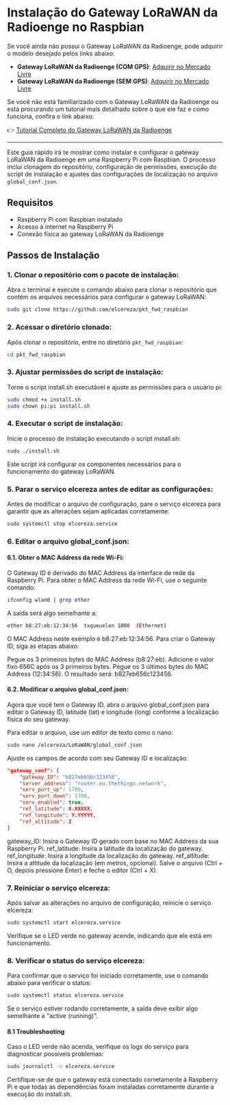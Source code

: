# Instalação do Gateway LoRaWAN da Radioenge no Raspbian

Se você ainda não possui o Gateway LoRaWAN da Radioenge, pode adquirir o modelo desejado pelos links abaixo:

- **Gateway LoRaWAN da Radioenge (COM GPS)**: [Adquirir no Mercado Livre](https://mercadolivre.com/sec/2bjyVGK)
- **Gateway LoRaWAN da Radioenge (SEM GPS)**: [Adquirir no Mercado Livre](https://mercadolivre.com/sec/1qDmBH6)

Se você não está familiarizado com o Gateway LoRaWAN da Radioenge ou está procurando um tutorial mais detalhado sobre o que ele faz e como funciona, confira o link abaixo:

👉 [Tutorial Completo do Gateway LoRaWAN da Radioenge](https://elcereza.com/gateway-lorawan-da-radioenge-tutorial-completo/)

---

Este guia rápido irá te mostrar como instalar e configurar o gateway LoRaWAN da Radioenge em uma Raspberry Pi com Raspbian. O processo inclui clonagem do repositório, configuração de permissões, execução do script de instalação e ajustes das configurações de localização no arquivo `global_conf.json`.

## Requisitos

- Raspberry Pi com Raspbian instalado
- Acesso à internet na Raspberry Pi
- Conexão física ao gateway LoRaWAN da Radioenge

## Passos de Instalação

### 1. Clonar o repositório com o pacote de instalação:

Abra o terminal e execute o comando abaixo para clonar o repositório que contém os arquivos necessários para configurar o gateway LoRaWAN:

```bash
sudo git clone https://github.com/elcereza/pkt_fwd_raspbian
```

### 2. Acessar o diretório clonado:
Após clonar o repositório, entre no diretório `pkt_fwd_raspbian`:

```bash
cd pkt_fwd_raspbian
```

### 3. Ajustar permissões do script de instalação:
Torne o script install.sh executável e ajuste as permissões para o usuário pi:

```bash
sudo chmod +x install.sh
sudo chown pi:pi install.sh
```
### 4. Executar o script de instalação:
Inicie o processo de instalação executando o script install.sh:

```bash
sudo ./install.sh
```
Este script irá configurar os componentes necessários para o funcionamento do gateway LoRaWAN.

### 5. Parar o serviço elcereza antes de editar as configurações:
Antes de modificar o arquivo de configuração, pare o serviço elcereza para garantir que as alterações sejam aplicadas corretamente:

```bash
sudo systemctl stop elcereza.service
```

### 6. Editar o arquivo global_conf.json:
#### 6.1. Obter o MAC Address da rede Wi-Fi:
O Gateway ID é derivado do MAC Address da interface de rede da Raspberry Pi. Para obter o MAC Address da rede Wi-Fi, use o seguinte comando:
```bash
ifconfig wlan0 | grep ether
```
A saída será algo semelhante a:
```bash
ether b8:27:eb:12:34:56  txqueuelen 1000  (Ethernet)
```
O MAC Address neste exemplo é b8:27:eb:12:34:56. Para criar o Gateway ID, siga as etapas abaixo:

Pegue os 3 primeiros bytes do MAC Address (b8:27:eb).
Adicione o valor fixo 656C após os 3 primeiros bytes.
Pegue os 3 últimos bytes do MAC Address (12:34:56).
O resultado será: b827eb656c123456.

#### 6.2. Modificar o arquivo global_conf.json:
Agora que você tem o Gateway ID, abra o arquivo global_conf.json para editar o Gateway ID, latitude (lat) e longitude (long) conforme a localização física do seu gateway.

Para editar o arquivo, use um editor de texto como o nano:

```bash
sudo nano /elcereza/LoRaWAN/global_conf.json
```
Ajuste os campos de acordo com seu Gateway ID e localização:

```json
"gateway_conf": {
    "gateway_ID": "b827eb656c123456",
    "server_address": "router.eu.thethings.network",
    "serv_port_up": 1700,
    "serv_port_down": 1700,
    "serv_enabled": true,
    "ref_latitude": X.XXXXX,
    "ref_longitude": Y.YYYYY,
    "ref_altitude": Z
}
```
gateway_ID: Insira o Gateway ID gerado com base no MAC Address da sua Raspberry Pi.
ref_latitude: Insira a latitude da localização do gateway.
ref_longitude: Insira a longitude da localização do gateway.
ref_altitude: Insira a altitude da localização (em metros, opcional).
Salve o arquivo (Ctrl + O, depois pressione Enter) e feche o editor (Ctrl + X).

### 7. Reiniciar o serviço elcereza:
Após salvar as alterações no arquivo de configuração, reinicie o serviço elcereza:

```bash
sudo systemctl start elcereza.service
```
Verifique se o LED verde no gateway acende, indicando que ele está em funcionamento.

### 8. Verificar o status do serviço elcereza:
Para confirmar que o serviço foi iniciado corretamente, use o comando abaixo para verificar o status:

```bash
sudo systemctl status elcereza.service
```
Se o serviço estiver rodando corretamente, a saída deve exibir algo semelhante a "active (running)".

#### 8.1 Troubleshooting
Caso o LED verde não acenda, verifique os logs do serviço para diagnosticar possíveis problemas:
```bash
sudo journalctl -u elcereza.service
```
Certifique-se de que o gateway está conectado corretamente à Raspberry Pi e que todas as dependências foram instaladas corretamente durante a execução do install.sh.
